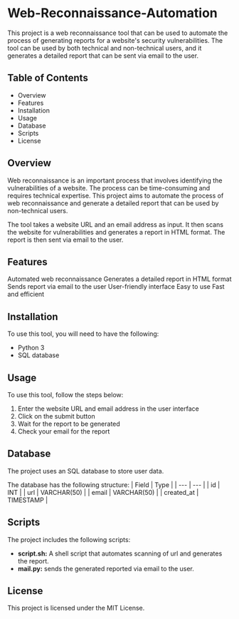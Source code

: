 # Web-Reconnaissance-Automation

This project is a web reconnaissance tool that can be used to automate the process of generating reports for a website's security vulnerabilities. The tool can be used by both technical and non-technical users, and it generates a detailed report that can be sent via email to the user.

## Table of Contents
* Overview
* Features
* Installation
* Usage
* Database
* Scripts
* License

## Overview

Web reconnaissance is an important process that involves identifying the vulnerabilities of a website. The process can be time-consuming and requires technical expertise. This project aims to automate the process of web reconnaissance and generate a detailed report that can be used by non-technical users.

The tool takes a website URL and an email address as input. It then scans the website for vulnerabilities and generates a report in HTML format. The report is then sent via email to the user.

## Features

Automated web reconnaissance
Generates a detailed report in HTML format
Sends report via email to the user
User-friendly interface
Easy to use
Fast and efficient

## Installation

To use this tool, you will need to have the following:
* Python 3
* SQL database

## Usage
To use this tool, follow the steps below:
1. Enter the website URL and email address in the user interface
2. Click on the submit button
3. Wait for the report to be generated
4. Check your email for the report

## Database
The project uses an SQL database to store user data. 

The database has the following structure:
| Field | Type |
| --- | --- |
| id | INT |
| url | VARCHAR(50) |
| email | VARCHAR(50) |
| created_at | TIMESTAMP |

## Scripts
The project includes the following scripts:
* __script.sh:__ A shell script that automates scanning of url and generates the report.
* **mail.py:** sends the generated reported via email to the user.


## License
This project is licensed under the MIT License.

